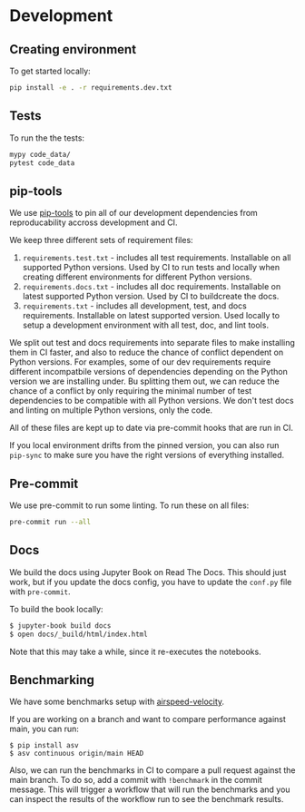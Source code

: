 # Development

## Creating environment

To get started locally:

```bash
pip install -e . -r requirements.dev.txt
```

## Tests

To run the the tests:

```bash
mypy code_data/
pytest code_data
```

## pip-tools

We use [pip-tools](https://github.com/jazzband/pip-tools) to pin all of our
development dependencies from reproducability accross development and CI.

We keep three different sets of requirement files:

1. `requirements.test.txt` - includes all test requirements. Installable on all supported
   Python versions. Used by CI to run tests and locally when creating different environments
   for different Python versions.
2. `requirements.docs.txt` - includes all doc requirements. Installable on latest supported Python version.
   Used by CI to buildcreate the docs.
3. `requirements.txt` - includes all development, test, and docs requirements. Installable on latest supported version. Used locally to setup a development environment with all test, doc, and lint tools.

We split out test and docs requirements into separate files to make installing them in CI
faster, and also to reduce the chance of conflict dependent on Python versions. For examples,
some of our dev requirements require different incompatbile versions of dependencies depending
on the Python version we are installing under. Bu splitting them out, we can reduce the
chance of a conflict by only requiring the minimal number of test dependencies to be compatible
with all Python versions. We don't test docs and linting on multiple Python versions, only
the code.

All of these files are kept up to date via pre-commit hooks that are run in CI.

If you local environment drifts from the pinned version, you can
also run `pip-sync` to make sure you have the right versions of
everything installed.

## Pre-commit

We use pre-commit to run some linting. To run these on all files:

```bash
pre-commit run --all
```

## Docs

We build the docs using Jupyter Book on Read The Docs. This should just work,
but if you update the docs config, you have to update the `conf.py` file with
`pre-commit`.

To build the book locally:

```bash
$ jupyter-book build docs
$ open docs/_build/html/index.html
```

Note that this may take a while, since it re-executes the notebooks.

## Benchmarking

We have some benchmarks setup with [airspeed-velocity](https://github.com/airspeed-velocity/asv).

If you are working on a branch and want to compare performance against main, you can run:

```shell
$ pip install asv
$ asv continuous origin/main HEAD
```

Also, we can run the benchmarks in CI to compare a pull request against the main branch.
To do so, add a commit with `!benchmark` in the commit message. This will trigger a
workflow that will run the benchmarks and you can inspect the results of the workflow
run to see the benchmark results.